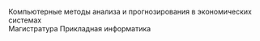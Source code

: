 Компьютерные методы анализа и прогнозирования в экономических системах  
Магистратура Прикладная информатика
